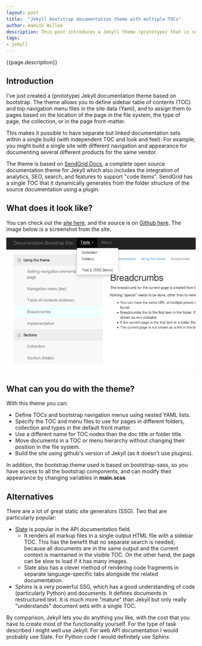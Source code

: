 ```yaml
---
layout: post
title:  "Jekyll bootstrap documentation theme with multiple TOCs"
author: Hamish Willee
description: This post introduces a Jekyll theme (prototype) that is suitable for building sites with multiple TOCs defined in the site YAML source.
tags:
- jekyll
---
```



{{page.description}}

## Introduction

I've just created a (prototype) Jekyll documentation theme based on bootstrap. The theme allows you to define sidebar table of contents (TOC) and top navigation menu files in the site data (Yaml), and to assign them to pages based on the location of the page in the file system, the type of page, the collection, or in the page front-matter. 

This makes it possible to have separate but linked documentation sets within a single build (with independent TOC and look and feel). For example, you might build a single site with different navigation and appearance for documenting several different products for the same vendor.

<div class="alert alert-success" role="alert"><p>The theme is based on <a href="https://sendgrid.com/docs/index.html">SendGrid Docs</a>, a complete open source documentation theme for Jekyll which also includes the integration of analytics, SEO, search, and features to support "code items". SendGrid has a single TOC that it dynamically generates from the folder structure of the source documentation using a plugin.</p></div>

## What does it look like?

You can check out the [site here](http://hamishwillee.github.io/jekyll-bootstrap-docsite/), and the source is on [Github here](https://github.com/hamishwillee/jekyll-bootstrap-docsite). The image below is a screenshot from the site.

![Image  TOC](/images/blogs/20141112-jekyll-bootstrap-docs-breadcrumb.png)


## What can you do with the theme?

With this theme you can:

* Define TOCs and bootstrap navigation menus using nested YAML lists.
* Specify the TOC and menu files to use for pages in different folders, collection and types in the default front matter.
* Use a different name for TOC nodes than the doc title or folder title.
* Move documents in a TOC or menu hierarchy without changing their position in the file system. 
* Build the site using github's version of Jekyll (as it doesn't use plugins). 

In addition, the bootstrap theme used is based on bootstrap-sass, so you have access to all the bootstrap components, and can modify their appearance by changing variables in **main.scss**


## Alternatives

There are a lot of great static site generators (SSG). Two that are particularly popular:

* [Slate](https://github.com/tripit/slate) is popular in the API documentation field. 
  * It renders all markup files in a single output HTML file with a sidebar TOC. This has the benefit that no separate search is needed, because all documents are in the same output and the current context is maintained in the visible TOC. On the other hand, the page can be slow to load if it has many images. 
  * Slate also has a clever method of rendering code fragments in separate language-specific tabs alongside the related documentation.
* Sphinx is a very powerful SSG, which has a good understanding of code (particularly Python) and documents. It defines documents in restructured text. It is much more "mature" than Jekyll but only really "understands" document sets with a single TOC.

By comparison, Jekyll lets you do anything you like, with the cost that you have to create most of the functionality yourself. For the type of task described I might well use Jekyll. For web API documentation I would probably use Slate. For Python code I would definitely use Sphinx.
